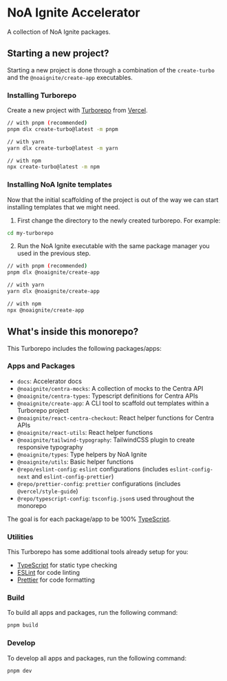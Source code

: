 # NoA Ignite Accelerator

A collection of NoA Ignite packages.

## Starting a new project?

Starting a new project is done through a combination of the `create-turbo` and the `@noaignite/create-app` executables.

### Installing Turborepo

Create a new project with [Turborepo](https://turbo.build/) from [Vercel](https://vercel.com/).

```bash
// with pnpm (recommended)
pnpm dlx create-turbo@latest -m pnpm

// with yarn
yarn dlx create-turbo@latest -m yarn

// with npm
npx create-turbo@latest -m npm
```

### Installing NoA Ignite templates

Now that the initial scaffolding of the project is out of the way we can start installing templates that we might need.

1. First change the directory to the newly created turborepo. For example:

```bash
cd my-turborepo
```

2. Run the NoA Ignite executable with the same package manager you used in the previous step.

```bash
// with pnpm (recommended)
pnpm dlx @noaignite/create-app

// with yarn
yarn dlx @noaignite/create-app

// with npm
npx @noaignite/create-app
```

## What's inside this monorepo?

This Turborepo includes the following packages/apps:

### Apps and Packages

- `docs`: Accelerator docs
- `@noaignite/centra-mocks`: A collection of mocks to the Centra API
- `@noaignite/centra-types`: Typescript definitions for Centra APIs
- `@noaignite/create-app`: A CLI tool to scaffold out templates within a Turborepo project
- `@noaignite/react-centra-checkout`: React helper functions for Centra APIs
- `@noaignite/react-utils`: React helper functions
- `@noaignite/tailwind-typography`: TailwindCSS plugin to create responsive typography
- `@noaignite/types`: Type helpers by NoA Ignite
- `@noaignite/utils`: Basic helper functions
- `@repo/eslint-config`: `eslint` configurations (includes `eslint-config-next` and `eslint-config-prettier`)
- `@repo/prettier-config`: `prettier` configurations (includes `@vercel/style-guide`)
- `@repo/typescript-config`: `tsconfig.json`s used throughout the monorepo

The goal is for each package/app to be 100% [TypeScript](https://www.typescriptlang.org/).

### Utilities

This Turborepo has some additional tools already setup for you:

- [TypeScript](https://www.typescriptlang.org/) for static type checking
- [ESLint](https://eslint.org/) for code linting
- [Prettier](https://prettier.io) for code formatting

### Build

To build all apps and packages, run the following command:

```sh
pnpm build
```

### Develop

To develop all apps and packages, run the following command:

```
pnpm dev
```
